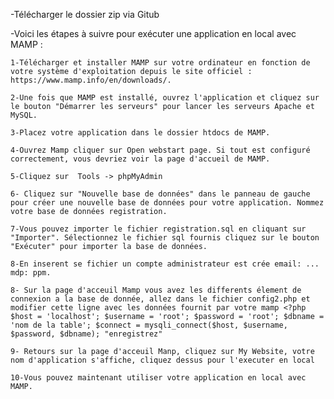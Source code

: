 -Télécharger le dossier zip via Gitub

-Voici les étapes à suivre pour exécuter une application en local avec MAMP :

	1-Télécharger et installer MAMP sur votre ordinateur en fonction de votre système d'exploitation depuis le site officiel : https://www.mamp.info/en/downloads/.

	2-Une fois que MAMP est installé, ouvrez l'application et cliquez sur le bouton "Démarrer les serveurs" pour lancer les serveurs Apache et MySQL.

	3-Placez votre application dans le dossier htdocs de MAMP. 

	4-Ouvrez Mamp cliquer sur Open webstart page. Si tout est configuré correctement, vous devriez voir la page d'accueil de MAMP.

	5-Cliquez sur  Tools -> phpMyAdmin

	6- Cliquez sur "Nouvelle base de données" dans le panneau de gauche pour créer une nouvelle base de données pour votre application. Nommez votre base de données registration.

	7-Vous pouvez importer le fichier registration.sql en cliquant sur "Importer". Sélectionnez le fichier sql fournis cliquez sur le bouton "Exécuter" pour importer la base de données.

	8-En inserent se fichier un compte administrateur est crée email: ... mdp: ppm.

	8- Sur la page d'acceuil Mamp vous avez les differents élement de connexion a la base de donnée, allez dans le fichier config2.php et modifier cette ligne avec les données fournit par votre mamp <?php $host = 'localhost'; $username = 'root'; $password = 'root'; $dbname = 'nom de la table'; $connect = mysqli_connect($host, $username, $password, $dbname); "enregistrez"

    9- Retours sur la page d'acceuil Manp, cliquez sur My Website, votre nom d'application s'affiche, cliquez dessus pour l'executer en local

	10-Vous pouvez maintenant utiliser votre application en local avec MAMP.





